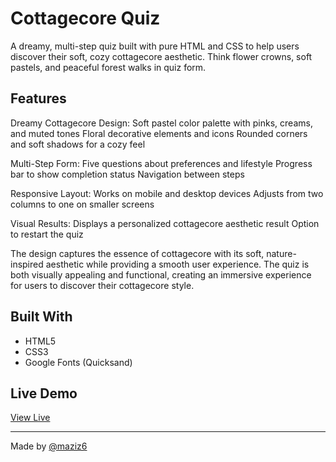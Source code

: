 # Cottagecore Quiz

A dreamy, multi-step quiz built with pure HTML and CSS to help users discover their soft, cozy cottagecore aesthetic. Think flower crowns, soft pastels, and peaceful forest walks in quiz form.

## Features

Dreamy Cottagecore Design:
Soft pastel color palette with pinks, creams, and muted tones
Floral decorative elements and icons
Rounded corners and soft shadows for a cozy feel

Multi-Step Form:
Five questions about preferences and lifestyle
Progress bar to show completion status
Navigation between steps

Responsive Layout:
Works on mobile and desktop devices
Adjusts from two columns to one on smaller screens

Visual Results:
Displays a personalized cottagecore aesthetic result
Option to restart the quiz

The design captures the essence of cottagecore with its soft, nature-inspired aesthetic while providing a smooth user experience. The quiz is both visually appealing and functional, creating an immersive experience for users to discover their cottagecore style.

## Built With

- HTML5
- CSS3
- Google Fonts (Quicksand)

## Live Demo

[View Live](https://maziz6.github.io/cottagecore-quiz/)

---

Made by [@maziz6]((https://github.com/maziz6))
